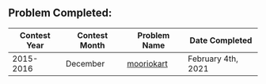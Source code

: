 ## Problem Completed:
| Contest Year  | Contest Month | Problem Name| Date Completed|
| ------------- | ------------- | ------------|----------|
| 2015-2016 | December  | [mooriokart](http://www.usaco.org/index.php?page=viewproblem2&cpid=925) | February 4th, 2021 |
